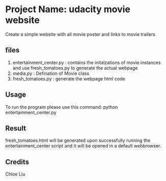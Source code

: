 # Project Name: udacity movie website
Create a simple website with all movie poster and links to movie trailers
## files
1. entertainment_center.py : contains the initalzations of movie instances
and use fresh_tomatoes.py to generate the actual webpage
2. media.py : Defination of Movie class
3. fresh_tomatoes.py : generate the webpage html code

## Usage
To run the program please use this command:
    python entertainment_center.py

## Result
fresh_tomatoes.html will be generated upon successfully running the entertainment_center
script and it will be opened in a default webbrowser.
## Credits
Chloe Liu
